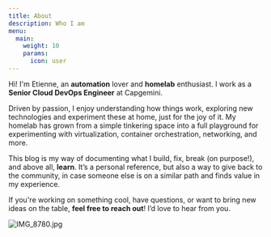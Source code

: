 ```yaml
---
title: About
description: Who I am
menu:
  main:
    weight: 10
    params:
      icon: user
---
```

Hi! I'm Etienne, an **automation** lover and **homelab** enthusiast. I work as a **Senior Cloud DevOps Engineer** at Capgemini.

Driven by passion, I enjoy understanding how things work, exploring new technologies and experiment these at home, just for the joy of it. My homelab has grown from a simple tinkering space into a full playground for experimenting with virtualization, container orchestration, networking, and more.

This blog is my way of documenting what I build, fix, break (on purpose!), and above all, **learn**. It’s a personal reference, but also a way to give back to the community, in case someone else is on a similar path and finds value in my experience.

If you're working on something cool, have questions, or want to bring new ideas on the table, **feel free to reach out**! I’d love to hear from you.

![IMG_8780.jpg](img/IMG_8780.jpg)
